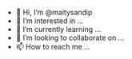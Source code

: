 - 👋 Hi, I’m @maitysandip
- 👀 I’m interested in ...
- 🌱 I’m currently learning ...
- 💞️ I’m looking to collaborate on ...
- 📫 How to reach me ...

<!---
maitysandip/maitysandip is a ✨ special ✨ repository because its `README.md` (this file) appears on your GitHub profile.
You can click the Preview link to take a look at your changes.
--->
